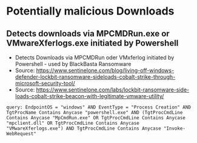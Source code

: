 # Potentially malicious Downloads

## Detects downloads via MPCMDRun.exe or VMwareXferlogs.exe initiated by Powershell

 - Detects Downloads via MPCMDRun oder VMxferlog initiated by Powershell - used by BlackBasta Ransomware
 - Source: https://www.sentinelone.com/blog/living-off-windows-defender-lockbit-ransomware-sideloads-cobalt-strike-through-microsoft-security-tool/
 - Source: https://www.sentinelone.com/labs/lockbit-ransomware-side-loads-cobalt-strike-beacon-with-legitimate-vmware-utility/

`query: EndpointOS = "windows" AND EventType = "Process Creation" AND TgtProcName Contains Anycase "powershell.exe" AND (TgtProcCmdLine Contains Anycase "MpCmdRun.exe" OR TgtProcCmdLine Contains Anycase "mpclient.dll" OR TgtProcCmdLine Contains Anycase "VMwareXferlogs.exe") AND TgtProcCmdLine Contains Anycase "Invoke-WebRequest"`